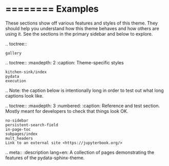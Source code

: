 
========
Examples
========

These sections show off various features and styles of this theme.
They should help you understand how this theme behaves and how others are using it.
See the sections in the primary sidebar and below to explore.

.. toctree::

    gallery


.. toctree::
    :maxdepth: 2
    :caption: Theme-specific styles

    kitchen-sink/index
    pydata
    execution


.. Note: the caption below is intentionally long in order to test out what long captions look like.

.. toctree::
    :maxdepth: 3
    :numbered:
    :caption: Reference and test section. Mostly meant for developers to check that things look OK.

    no-sidebar
    persistent-search-field
    in-page-toc
    subpages/index
    mult_headers
    Link to an external site <https://jupyterbook.org/>

.. meta::
    :description lang=en:
        A collection of pages demonstrating the features of the pydata-sphinx-theme.
